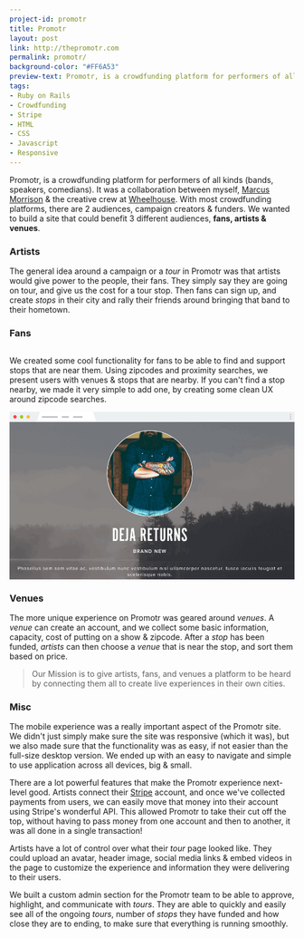 ```yaml
---
project-id: promotr
title: Promotr
layout: post
link: http://thepromotr.com
permalink: promotr/
background-color: "#FF6A53"
preview-text: Promotr, is a crowdfunding platform for performers of all kinds (bands, speakers, comedians).
tags:
- Ruby on Rails
- Crowdfunding
- Stripe
- HTML
- CSS
- Javascript
- Responsive
---
```


Promotr, is a crowdfunding platform for performers of all kinds (bands, speakers, comedians). It was a collaboration between myself, [Marcus Morrison](https://twitter.com/mmorrison) & the creative crew at [Wheelhouse](http://wheelhou.se). With most crowdfunding platforms, there are 2 audiences, campaign creators & funders. We wanted to build a site that could benefit 3 different audiences, __fans, artists & venues__.

### Artists

The general idea around a campaign or a _tour_ in Promotr was that artists would give power to the people, their fans. They simply say they are going on tour, and give us the cost for a tour stop. Then fans can sign up, and create _stops_ in their city and rally their friends around bringing that band to their hometown.

### Fans

<div class="row">
  <div class="large-7 columns">
    <p>
      We created some cool functionality for fans to be able to find and support stops that are near them. Using zipcodes and proximity searches, we present users with venues & stops that are nearby. If you can't find a stop nearby, we made it very simple to add one, by creating some clean UX around zipcode searches.
    </p>
  </div>
  <div class="large-4 columns">
    <img src="/img/posts/new-stop.gif" />
  </div>
</div>

### Venues

The more unique experience on Promotr was geared around _venues_. A _venue_ can create an account, and we collect some basic information, capacity, cost of putting on a show & zipcode. After a _stop_ has been funded, _artists_ can then choose a _venue_ that is near the stop, and sort them based on price.

> Our Mission is to give artists, fans, and venues a platform to be heard by connecting them all to create live experiences in their own cities.

### Misc

The mobile experience was a really important aspect of the Promotr site. We didn't just simply make sure the site was responsive (which it was), but we also made sure that the functionality was as easy, if not easier than the full-size desktop version. We ended up with an easy to navigate and simple to use application across all devices, big & small.

There are a lot powerful features that make the Promotr experience next-level good. Artists connect their [Stripe](http://stripe.com) account, and once we've collected payments from users, we can easily move that money into their account using Stripe's wonderful API. This allowed Promotr to take their cut off the top, without having to pass money from one account and then to another, it was all done in a single transaction!

Artists have a lot of control over what their _tour_ page looked like. They could upload an avatar, header image, social media links & embed videos in the page to customize the experience and information they were delivering to their users.

We built a custom admin section for the Promotr team to be able to approve, highlight, and communicate with _tours_. They are able to quickly and easily see all of the ongoing _tours_, number of _stops_ they have funded and how close they are to ending, to make sure that everything is running smoothly.
